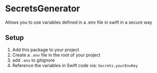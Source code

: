 # SecretsGenerator

Allows you to use variables defined in a .env file in swift in a secure way

## Setup

1) Add this package to your project
2) Create a `.env` file in the root of your project
3) add `.env` to gitignore
4) Reference the variables in Swift code via: `Secrets.yourEnvKey`
